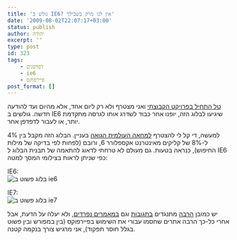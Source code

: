 ```yaml
---
title: 'גולש ב IE6? אין לנו מרק בשבילך'
date: '2009-08-02T22:07:17+03:00'
status: publish
author: יהודה
excerpt: ''
type: post
id: 323
tags:
    - דפדפנים
    - ie6
    - פיירפוקס
post_format: []
---
```

[טל התחיל בפרויקט הקבוצתי](http://www.talgalili.com/?p=1004) ואני מצטרף ולא רק ליום אחד, אלא מהיום ועד להודעה חדשה. גולשים ב IE6 שיגיעו לבלוג הזה, יופנו אחר כבוד לשדרג אותו לגרסה מתקדמת יותר, או לעבור לדפדפן אחר.

למעשה, די קל לי להצטרף [למחאה העולמית הגואה](http://www.we-cms.info/blog/die-ie6/) בעניין. הבלוג הזה מקבל בין 4% ל-8% של קליקים מאינטרנט אקספלורר 6, ורובם (לפחות לפי בדיקה של מילות החיפוש), כנראה בטעות. גם מעולם לא טרחתי לדאוג להתאמה של תבנית הבלוג ל IE6 כפי שניתן לראות בצילומי המסך למטה:

IE6:  
![בלוג פשוט ב ie6](http://img.skitch.com/20090802-gpni1jak62wkcj8kshhbqhh3ih.jpg)

IE7:  
![בלוג פשוט ב ie7](http://img.skitch.com/20090802-cqr5bn56apaknhwnw5hm7adas8.jpg)

יש כמובן [הרבה](http://tomercohen.com/2009/07/31/%D7%97%D7%A1%D7%99%D7%9E%D7%AA-%D7%90%D7%99%D7%A0%D7%98%D7%A8%D7%A0%D7%98-%D7%90%D7%A7%D7%A1%D7%A4%D7%9C%D7%95%D7%A8%D7%A8/#comment-4339) מתנגדים [בתגובות](http://www.talgalili.com/?p=1004&cpage=1#comment-79492) וגם [במאמרים נפרדים](http://marksw.com/wordpress/?p=1317), ולא יעלה על הדעת, אבל אחרי כל-כך הרבה אתרים שחסמו עבורי את השימוש בפיירפוקס (בין במפורש ובין פשוט בגלל חוסר תפקוד), אני מרגיש צורך בנקמה קטנה.
